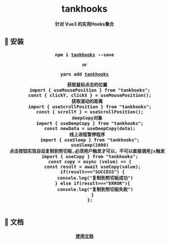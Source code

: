 <!--
 * @Descripttion: 神之一手
 * @version: 1.0.0
 * @Author: null
 * @Date: 2022-08-01 14:02:36
 * @LastEditors: sueRimn
 * @LastEditTime: 2022-08-09 10:40:38
-->

<h1 align="center"><b>tankhooks</b></h1>
<h4 align="center">针对 Vue3 的实用Hooks集合</h4>

## 🔨 安装

<h4 align="center">
  <pre>npm i <a href="https://github.com/ymhczm/tankhooks">tankhooks</a> --save</pre>
  <i>or</i>
  <pre>yarn add <a href="https://github.com/ymhczm/tankhooks">tankhooks</a></pre>
  <pre>
  获取鼠标点击的位置
    import { useMousePosition } from "tankhooks";
    const { clickY, clickX } = useMousePosition();
  获取滚动的距离
    import { useScrollPosition } from "tankhooks";
    const { scrollY } = useScrollPosition();
  deepCopy对象
    import { useDeepCopy } from "tankhooks";
    const newData = useDeepCopy(data);
  线上进程暂停程序
    import { useSleep } from "tankhooks";
    useSleep(2000)
  点击按钮实现自动复制到剪切板,必须用户触发才可以，不可以直接调用js触发
    import { useCopy } from "tankhooks";
    const copy = async (value) => {
      const result = await useCopy(value);
      if(result==="SUCCESS") {
        console.log("复制到剪切板成功")
      } else if(result==="ERROR"){
        console.log("复制到剪切板失败")
      }
    };
  </pre>

</h4>

## 🏃 文档

<h4 align="center">
  <a href="">使用文档</a>
</h4>

<br>
